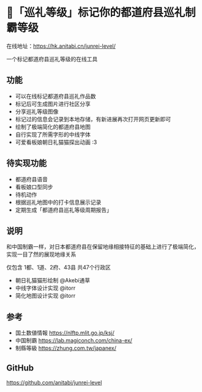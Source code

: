 # 📌「巡礼等级」标记你的都道府县巡礼制霸等级

在线地址：https://hk.anitabi.cn/junrei-level/

一个标记都道府县巡礼等级的在线工具

## 功能
 - 可以在线标记都道府县巡礼作品数
 - 标记后可生成图片进行社区分享
 - 分享巡礼等级图像
 - 标记过的信息会记录到本地存储，有新进展再次打开网页更新即可
 - 绘制了极端简化的都道府县地图
 - 自行实现了所需字形的中线字体
 - 可爱看板娘朝日礼猫猫探出动画 :3

## 待实现功能
 - 都道府县语音
 - 看板娘口型同步
 - 待机动作
 - 根据巡礼地图中的打卡信息展示记录
 - 定期生成「都道府县巡礼等级周期报告」
 
## 说明
和中国制霸一样，对日本都道府县在保留地缘相接特征的基础上进行了极端简化，实现一目了然的展现地缘关系

仅包含 1都、1道、2府、43县 共47个行政区

 - 朝日礼猫猫形绘制 @Akebi通草
 - 中线字体设计实现 @itorr
 - 简化地图设计实现 @itorr

## 参考
 - 国土数値情報 https://nlftp.mlit.go.jp/ksj/
 - 中国制霸 https://lab.magiconch.com/china-ex/
 - 制縣等級 https://zhung.com.tw/japanex/

## GitHub
https://github.com/anitabi/junrei-level


